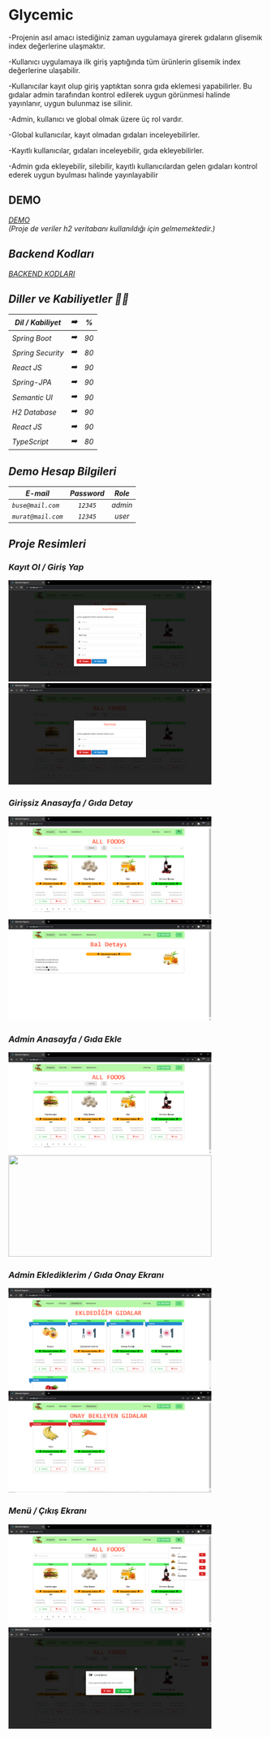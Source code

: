 # Glycemic
-Projenin asıl amacı istediğiniz zaman uygulamaya girerek gıdaların glisemik index değerlerine ulaşmaktır. 

-Kullanıcı uygulamaya ilk giriş yaptığında tüm ürünlerin glisemik index değerlerine ulaşabilir. 

-Kullanıcılar kayıt olup giriş yaptıktan sonra gıda eklemesi yapabilirler. Bu gıdalar admin tarafından kontrol edilerek uygun görünmesi halinde yayınlanır, uygun bulunmaz ise silinir.

-Admin, kullanıcı ve global olmak üzere üç rol vardır. 

-Global kullanıcılar, kayıt olmadan gıdaları inceleyebilirler.

-Kayıtlı kullanıcılar, gıdaları inceleyebilir, gıda ekleyebilirler.

-Admin gıda ekleyebilir, silebilir, kayıtlı kullanıcılardan gelen gıdaları kontrol ederek uygun byulması halinde yayınlayabilir

 ## DEMO
 <p><em><a href="https://glycemicindex.herokuapp.com/">DEMO</a></br>
 (Proje de veriler h2 veritabanı kullanıldığı için gelmemektedir.)
 
 ## Backend Kodları
 <p><em><a href="https://github.com/Buse5/Glycemic-BackEnd">BACKEND KODLARI</a></br>

 ## Diller ve Kabiliyetler 👩‍💻

| Dil / Kabiliyet | :arrow_right: | % |
| ------------- |:-------------:|:-------------:|
| Spring Boot | :arrow_right: | 90 |
| Spring Security | :arrow_right: | 80 |
| React JS | :arrow_right: | 90 |
| Spring-JPA | :arrow_right: | 90 |
| Semantic UI | :arrow_right: | 90 |
| H2 Database | :arrow_right: | 90 |
| React JS | :arrow_right: | 90 |
| TypeScript | :arrow_right: | 80 |

## Demo Hesap Bilgileri

| E-mail | Password | Role |
| ------------- |:-------------:|:-------------:|
| ```buse@mail.com``` | ```12345``` | admin |
| ```murat@mail.com```| ```12345``` | user|

## Proje Resimleri

### Kayıt Ol / Giriş Yap
<a href="https://github.com/Buse5/Glycemic/blob/master/Images/Kay%C4%B1tOl.PNG" target="_blank">
<img src="https://github.com/Buse5/Glycemic/blob/master/Images/Kay%C4%B1tOl.PNG" width="400" height="200" style="max-width:100%;"></a>

<a href="https://github.com/Buse5/Glycemic/blob/master/Images/Girisyap.PNG" target="_blank">
<img src="https://github.com/Buse5/Glycemic/blob/master/Images/Girisyap.PNG" width="400" height="200" style="max-width:100%;"></a>

### Girişsiz Anasayfa / Gıda Detay

<a href="https://github.com/Buse5/Glycemic/blob/master/Images/GirissizAnasayfa.PNG" target="_blank">
<img src="https://github.com/Buse5/Glycemic/blob/master/Images/GirissizAnasayfa.PNG" width="400" height="200" style="max-width:100%;"></a>

<a href="https://github.com/Buse5/Glycemic/blob/master/Images/Detay.PNG" target="_blank">
<img src="https://github.com/Buse5/Glycemic/blob/master/Images/Detay.PNG" width="400" height="200" style="max-width:100%;"></a>

### Admin Anasayfa / Gıda Ekle

<a href="https://github.com/Buse5/Glycemic/blob/master/Images/AdminAnasayfa.PNG" target="_blank">
<img src="https://github.com/Buse5/Glycemic/blob/master/Images/AdminAnasayfa.PNG" width="400" height="200" style="max-width:100%;"></a>

<a href="https://github.com/Buse5/Glycemic/blob/master/Images/G%C4%B1daEkle.PNG" target="_blank">
<img src="https://github.com/Buse5/Glycemic/blob/master/Images/G%C4%B1daEkle.PNG" width="400" height="200" style="max-width:100%;"></a>

### Admin Eklediklerim / Gıda Onay Ekranı

<a href="https://github.com/Buse5/Glycemic/blob/master/Images/AdminEklediklerim.PNG" target="_blank">
<img src="https://github.com/Buse5/Glycemic/blob/master/Images/AdminEklediklerim.PNG" width="400" height="200" style="max-width:100%;"></a>

<a href="https://github.com/Buse5/Glycemic/blob/master/Images/AdminOnay.PNG" target="_blank">
<img src="https://github.com/Buse5/Glycemic/blob/master/Images/AdminOnay.PNG" width="400" height="200" style="max-width:100%;"></a>

### Menü / Çıkış Ekranı

<a href="https://github.com/Buse5/Glycemic/blob/master/Images/Men%C3%BCn%C3%BCz.PNG" target="_blank">
<img src="https://github.com/Buse5/Glycemic/blob/master/Images/Men%C3%BCn%C3%BCz.PNG" width="400" height="200" style="max-width:100%;"></a>

<a href="https://github.com/Buse5/Glycemic/blob/master/Images/%C3%87%C4%B1k%C4%B1%C5%9F%C4%B0%C5%9Flemi.PNG" target="_blank">
<img src="https://github.com/Buse5/Glycemic/blob/master/Images/%C3%87%C4%B1k%C4%B1%C5%9F%C4%B0%C5%9Flemi.PNG" width="400" height="200" style="max-width:100%;"></a>

